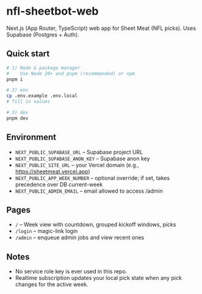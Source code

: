 
# nfl-sheetbot-web

Next.js (App Router, TypeScript) web app for Sheet Meat (NFL picks). Uses Supabase (Postgres + Auth).

## Quick start

```bash
# 1) Node & package manager
#    Use Node 20+ and pnpm (recommended) or npm
pnpm i

# 2) env
cp .env.example .env.local
# fill in values

# 3) dev
pnpm dev
```

## Environment
- `NEXT_PUBLIC_SUPABASE_URL` – Supabase project URL
- `NEXT_PUBLIC_SUPABASE_ANON_KEY` – Supabase anon key
- `NEXT_PUBLIC_SITE_URL` – your Vercel domain (e.g., https://sheetmeat.vercel.app)
- `NEXT_PUBLIC_APP_WEEK_NUMBER` – optional override; if set, takes precedence over DB current-week
- `NEXT_PUBLIC_ADMIN_EMAIL` – email allowed to access /admin

## Pages
- `/` – Week view with countdown, grouped kickoff windows, picks
- `/login` – magic-link login
- `/admin` – enqueue admin jobs and view recent ones

## Notes
- No service role key is ever used in this repo.
- Realtime subscription updates your local pick state when any pick changes for the active week.
